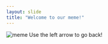 ```yaml
---
layout: slide
title: "Welcome to our meme!"
---
```

![meme](https://user-images.githubusercontent.com/62724247/166831667-66509fcf-32e8-41a0-9b98-b1790185ad38.jpg)
Use the left arrow to go back!

